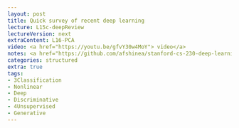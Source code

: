 ```yaml
---
layout: post
title: Quick survey of recent deep learning
lecture: L15c-deepReview 
lectureVersion: next
extraContent: L16-PCA 
video: <a href="https://youtu.be/gfvY30w4MoY"> video</a> 
notes: <a href="https://github.com/afshinea/stanford-cs-230-deep-learning"> DNN Cheatsheets </a> 
categories: structured
extra: true
tags:
- 3Classification
- Nonlinear
- Deep
- Discriminative
- 4Unsupervised
- Generative
---
```

